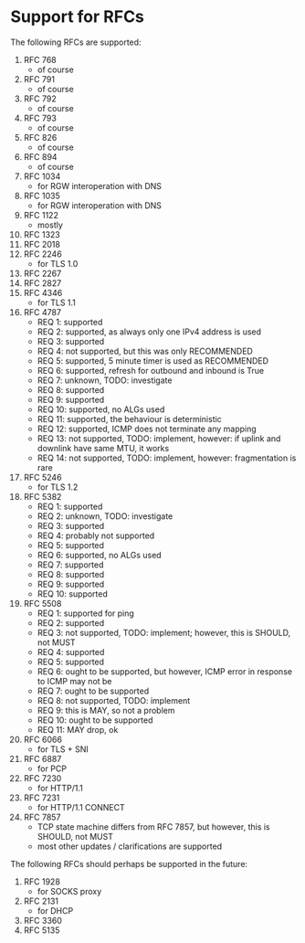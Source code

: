 # Support for RFCs

The following RFCs are supported:

1. RFC 768
    * of course
2. RFC 791
    * of course
3. RFC 792
    * of course
4. RFC 793
    * of course
5. RFC 826
    * of course
6. RFC 894
    * of course
7. RFC 1034
    * for RGW interoperation with DNS
8. RFC 1035
    * for RGW interoperation with DNS
9. RFC 1122
    * mostly
10. RFC 1323
11. RFC 2018
12. RFC 2246
    * for TLS 1.0
13. RFC 2267
14. RFC 2827
15. RFC 4346
    * for TLS 1.1
16. RFC 4787
    * REQ 1: supported
    * REQ 2: supported, as always only one IPv4 address is used
    * REQ 3: supported
    * REQ 4: not supported, but this was only RECOMMENDED
    * REQ 5: supported, 5 minute timer is used as RECOMMENDED
    * REQ 6: supported, refresh for outbound and inbound is True
    * REQ 7: unknown, TODO: investigate
    * REQ 8: supported
    * REQ 9: supported
    * REQ 10: supported, no ALGs used
    * REQ 11: supported, the behaviour is deterministic
    * REQ 12: supported, ICMP does not terminate any mapping
    * REQ 13: not supported, TODO: implement, however: if uplink and downlink have same MTU, it works
    * REQ 14: not supported, TODO: implement, however: fragmentation is rare
17. RFC 5246
    * for TLS 1.2
18. RFC 5382
    * REQ 1: supported
    * REQ 2: unknown, TODO: investigate
    * REQ 3: supported
    * REQ 4: probably not supported
    * REQ 5: supported
    * REQ 6: supported, no ALGs used
    * REQ 7: supported
    * REQ 8: supported
    * REQ 9: supported
    * REQ 10: supported
19. RFC 5508
    * REQ 1: supported for ping
    * REQ 2: supported
    * REQ 3: not supported, TODO: implement; however, this is SHOULD, not MUST
    * REQ 4: supported
    * REQ 5: supported
    * REQ 6: ought to be supported, but however, ICMP error in response to ICMP may not be
    * REQ 7: ought to be supported
    * REQ 8: not supported, TODO: implement
    * REQ 9: this is MAY, so not a problem
    * REQ 10: ought to be supported
    * REQ 11: MAY drop, ok
20. RFC 6066
    * for TLS + SNI
21. RFC 6887
    * for PCP
22. RFC 7230
    * for HTTP/1.1
23. RFC 7231
    * for HTTP/1.1 CONNECT
24. RFC 7857
    * TCP state machine differs from RFC 7857, but however, this is SHOULD, not MUST
    * most other updates / clarifications are supported

The following RFCs should perhaps be supported in the future:

1. RFC 1928
    * for SOCKS proxy
2. RFC 2131
    * for DHCP
2. RFC 3360
3. RFC 5135
